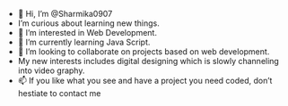 - 👋 Hi, I’m @Sharmika0907
- I’m curious about learning new things.
- 👀 I’m interested in Web Development.
- 🌱 I’m currently learning Java Script.
- 💞️ I’m looking to collaborate on projects based on web development.
-  My new interests includes digital designing which is slowly channeling into video graphy.
- 📫 If you like what you see and have a project you need coded, don’t hestiate to contact me
